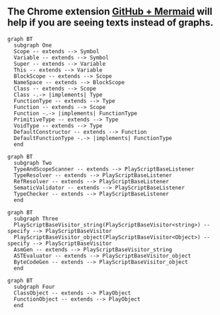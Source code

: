 ## The Chrome extension [GitHub + Mermaid](https://chrome.google.com/webstore/detail/github-%2B-mermaid/goiiopgdnkogdbjmncgedmgpoajilohe?hl=en) will help if you are seeing texts instead of graphs.

```mermaid
graph BT
  subgraph One
  Scope -- extends --> Symbol
  Variable -- extends --> Symbol
  Super -- extends --> Variable
  This -- extends --> Variable
  BlockScope -- extends --> Scope
  NameSpace -- extends --> BlockScope
  Class -- extends --> Scope
  Class -.-> |implements| Type
  FunctionType -- extends --> Type
  Function -- extends --> Scope
  Function -.-> |implements| FunctionType
  PrimitiveType -- extends --> Type
  VoidType -- extends --> Type
  DefaultConstructor -- extends --> Function
  DefaultFunctionType -.-> |implements| FunctionType
  end
```

```mermaid
graph BT
  subgraph Two
  TypeAndScopeScanner -- extends --> PlayScriptBaseListener
  TypeResolver -- extends --> PlayScriptBaseListener
  RefResolver -- extends --> PlayScriptBaseListener
  SematicValidator -- extends --> PlayScriptBaseListener
  TypeChecker -- extends --> PlayScriptBaseListener
  end
```

```mermaid
graph BT
  subgraph Three
  PlayScriptBaseVisitor_string(PlayScriptBaseVisitor<string>) -- specify --> PlayScriptBaseVisitor
  PlayScriptBaseVisitor_object(PlayScriptBaseVisitor<Object>) -- specify --> PlayScriptBaseVisitor
  AsmGen -- extends --> PlayScriptBaseVisitor_string
  ASTEvaluator -- extends --> PlayScriptBaseVisitor_object
  ByteCodeGen -- extends --> PlayScriptBaseVisitor_object
  end
```

```mermaid
graph BT
  subgraph Four
  ClassObject -- extends --> PlayObject
  FunctionObject -- extends --> PlayObject
  end
```
